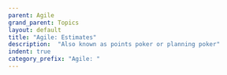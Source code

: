 ```yaml
---
parent: Agile
grand_parent: Topics
layout: default
title: "Agile: Estimates"
description:  "Also known as points poker or planning poker"
indent: true
category_prefix: "Agile: "
---
```

